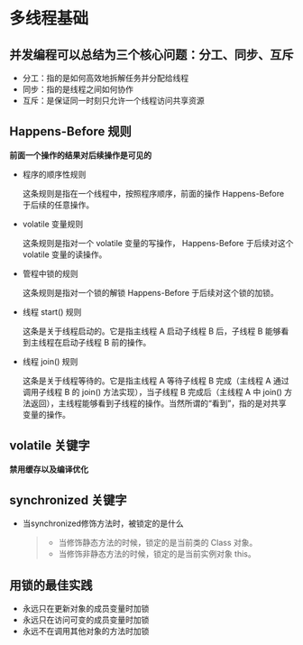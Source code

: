 # 多线程基础

## 并发编程可以总结为三个核心问题：分工、同步、互斥

* 分工：指的是如何高效地拆解任务并分配给线程
* 同步：指的是线程之间如何协作
* 互斥：是保证同一时刻只允许一个线程访问共享资源

## Happens-Before 规则

**前面一个操作的结果对后续操作是可见的**

* 程序的顺序性规则 

  这条规则是指在一个线程中，按照程序顺序，前面的操作 Happens-Before 于后续的任意操作。

* volatile 变量规则

  这条规则是指对一个 volatile 变量的写操作， Happens-Before 于后续对这个 volatile 变量的读操作。

* 管程中锁的规则

  这条规则是指对一个锁的解锁 Happens-Before 于后续对这个锁的加锁。

* 线程 start() 规则

  这条是关于线程启动的。它是指主线程 A 启动子线程 B 后，子线程 B 能够看到主线程在启动子线程 B 前的操作。

* 线程 join() 规则

  这条是关于线程等待的。它是指主线程 A 等待子线程 B 完成（主线程 A 通过调用子线程 B 的 join() 方法实现），当子线程 B 完成后（主线程 A 中 join() 方法返回），主线程能够看到子线程的操作。当然所谓的“看到”，指的是对共享变量的操作。

## volatile 关键字

**禁用缓存以及编译优化**

## synchronized 关键字

* 当synchronized修饰方法时，被锁定的是什么

  > * 当修饰静态方法的时候，锁定的是当前类的 Class 对象。
  > * 当修饰非静态方法的时候，锁定的是当前实例对象 this。

## 用锁的最佳实践

* 永远只在更新对象的成员变量时加锁
* 永远只在访问可变的成员变量时加锁
* 永远不在调用其他对象的方法时加锁
